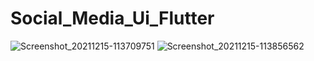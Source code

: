 # Social_Media_Ui_Flutter

![Screenshot_20211215-113709751](https://user-images.githubusercontent.com/90302726/146132983-28470682-f24b-4d88-9d03-90578c368fbc.jpg)
![Screenshot_20211215-113856562](https://user-images.githubusercontent.com/90302726/146133005-d4c20c79-1e5b-4eb3-bd02-ce9172f263b7.jpg)

